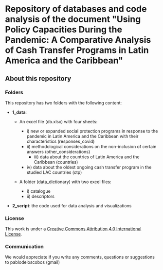 # Repository of databases and code analysis of the document "Using Policy Capacities During the Pandemic: A Comparative Analysis of Cash Transfer Programs in Latin America and the Caribbean"

## About this repository

### Folders
This repository has two folders with the following content:

- **1_data**:
	- An excel file (db.xlsx) with four sheets:
		- i) new or expanded social protection programs in response to the pandemic in Latin America and the Caribbean with their characteristics (responses_covid)
		- ii) methodological considerations on the non-inclusion of certain answers (other_considerations)
    		- iii) data about the countries of Latin America and the Caribbean (countries)
		- iv) data about the oldest ongoing cash transfer program in the studied LAC countries (ctp)

	- A folder (data_dictionary) with two excel files:
		- i) catalogue
		- ii) descriptors
		
- **2_script**: the code used for data analysis and visualizations

### License
This work is under a [Creative Commons Attribution 4.0 International License](https://creativecommons.org/licenses/by/4.0/).


### Communication

We would appreciate if you write any comments, questions or suggestions to pablodeloscobos (gmail)
